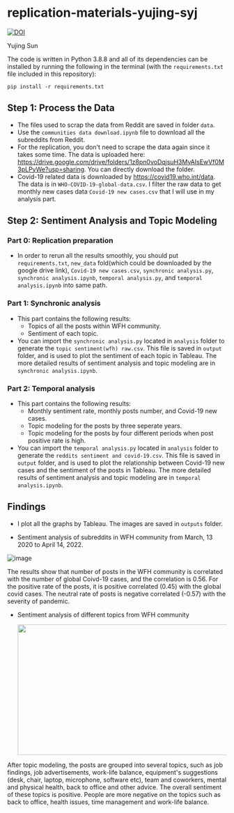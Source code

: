 # replication-materials-yujing-syj

[![DOI](https://zenodo.org/badge/480985442.svg)](https://zenodo.org/badge/latestdoi/480985442)


Yujing Sun

The code is written in Python 3.8.8 and all of its dependencies can be installed by running the following in the terminal (with the `requirements.txt` file included in this repository):

```
pip install -r requirements.txt
```

## Step 1: Process the Data

- The files used to scrap the data from Reddit are saved in folder `data`. 
- Use the `communities data download.ipynb` file to download all the subreddits from Reddit.  
- For the replication, you don't need to scrape the data again since it takes some time. The data is uploaded here: https://drive.google.com/drive/folders/1z8pn0voDqjsuH3MyAIsEwVf0M3pLPyWe?usp=sharing. You can directly download the folder.
- Covid-19 related data is downloaded by https://covid19.who.int/data. The data is in `WHO-COVID-19-global-data.csv`. I filter the raw data to get monthly new cases data `Covid-19 new cases.csv` that I will use in my analysis part.

## Step 2: Sentiment Analysis and Topic Modeling

### Part 0: Replication preparation

- In order to rerun all the results smoothly, you should put `requirements.txt`, `new_data` fold(which could be downloaded by the google drive link), `Covid-19 new cases.csv`, `synchronic analysis.py`, `synchronic analysis.ipynb`, `temporal analysis.py`, and `temporal analysis.ipynb` into same path.

### Part 1: Synchronic analysis

- This part contains the following results: 
  -  Topics of all the posts within WFH community. 
  -  Sentiment of each topic.
- You can import the `synchronic analysis.py` located in `analysis` folder to generate the `topic sentiment(wfh) raw.csv`. This file is saved in `output` folder, and is used to plot the sentiment of each topic in Tableau. The more detailed results of sentiment analysis and topic modeling are in `synchronic analysis.ipynb`.

### Part 2: Temporal analysis

- This part contains the following results: 
  -  Monthly sentiment rate, monthly posts number, and Covid-19 new cases. 
  -  Topic modeling for the posts by three seperate years. 
  -  Topic modeling for the posts by four different periods when post positive rate is high.
- You can import the `temporal analysis.py` located in `analysis` folder to generate the `reddits sentiment and covid-19.csv`. This file is saved in `output` folder, and is used to plot the relationship between Covid-19 new cases and the sentiment of the posts in Tableau. The more detailed results of sentiment analysis and topic modeling are in `temporal analysis.ipynb`.



## Findings

- I plot all the graphs by Tableau. The images are saved in `outputs` folder.





- Sentiment analysis of subreddits in WFH community from March, 13 2020 to April 14, 2022.  

![image](https://user-images.githubusercontent.com/89925326/165013420-a0e64e67-0bcc-4c7b-b592-6e6341c10cfb.png)

The results show that number of posts in the WFH community is correlated with the number of global Coivd-19 cases, and the correlation is 0.56. For the positive rate of the posts, it is positive correlated (0.45) with the global covid cases. The neutral rate of posts is negative correlated (-0.57) with the severity of pandemic. 

- Sentiment analysis of different topics from WFH community  

  <img src="https://user-images.githubusercontent.com/89925326/165011135-e5570eee-4ef3-4836-90d9-682f3a1b8964.png" width="500" height="300">

After topic modeling, the posts are grouped into several topics, such as job findings, job advertisements, work-life balance, equipment's suggestions (desk, chair, laptop, microphone, software etc), team and coworkers, mental and physical health, back to office and other advice. The overall sentiment of these topics is positive. People are more negative on the topics such as back to office, health issues, time management and work-life balance.
